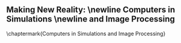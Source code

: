 ## Making New Reality: \newline Computers in Simulations \newline and Image Processing

\chaptermark{Computers in Simulations and Image Processing}
